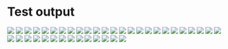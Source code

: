 # Test output
![](Zero01_line+arc_right27.png)
![](Zero01_practical_case_A.png)
![](Zero01_practical_case_B.png)
![](Zero01_practical_case_C.png)
![](Zero01_practical_case_D.png)
![](Zero01_practical_case_E.png)
![](Zero02_arc_right27+line.png)
![](Zero03_two_arcs_left32+right59.png)
![](Zero04_two_arcs_right74+left48.png)
![](Zero05_two_arcs_left85+right203.png)
![](One01_colinear.png)
![](One02_colinear.png)
![](One03_too_small_radius,x=2.png)
![](One03_too_small_radius,x=26.png)
![](One03_too_small_radius,x=29.png)
![](One03_too_small_radius,x=6.png)
![](One04_normal_config,rotated_ref.png)
![](One04_normal_config.png)
![](One05_normal_config,min_radius=4,left.png)
![](One05_normal_config,min_radius=4,right.png)
![](One06_high.png)
![](One07_high_top.png)
![](One08_too_high.png)
![](One09_too_high_right.png)
![](One10_too_high_left.png)
![](One11001_below.png)
![](One11002_below,starting_arm.png)
![](One11003_below,ending_arm.png)
![](One99_practical_case_A.png)
![](One99_practical_case_B.png)
![](One99_practical_case_B_REV.png)
![](Two01_simple,rotated_both.png)
![](Two01_simple,rotated_ref1.png)
![](Two01_simple.png)
![](Two02_left_to_close.png)
![](Two03_left_little_out.png)
![](Two04_big_rotation_angle.png)
![](Three01_simple.png)
![](ArcCollider12_sharp_bend.png)
